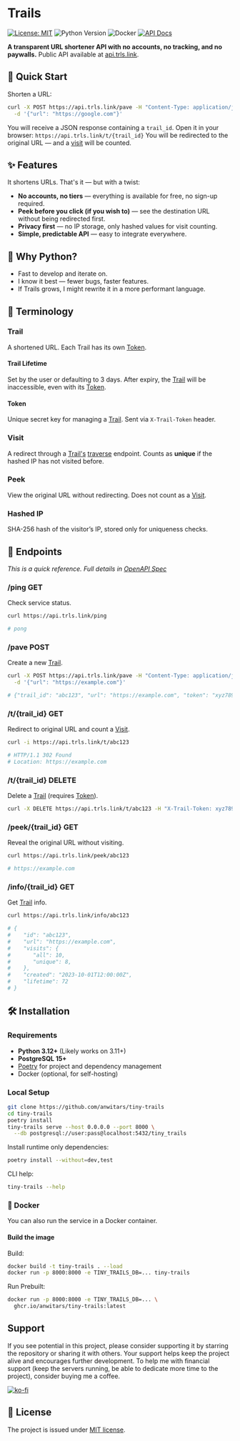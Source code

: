 # Trails

[![License: MIT](https://img.shields.io/badge/License-MIT-yellow.svg)](https://github.com/anwitars/tiny-trails/blob/master/LICENSE)
![Python Version](https://img.shields.io/badge/Python-3.12+-blue)
![Docker](https://img.shields.io/badge/Docker-available-blue)
[![API Docs](https://img.shields.io/badge/API%20Docs-online-brightgreen)](https://api.trls.link/docs)

**A transparent URL shortener API with no accounts, no tracking, and no paywalls.** Public API available at [api.trls.link](https://api.trls.link/docs).

## 🚀 Quick Start

Shorten a URL:

```sh
curl -X POST https://api.trls.link/pave -H "Content-Type: application/json" \
  -d '{"url": "https://google.com"}'
```

You will receive a JSON response containing a `trail_id`.
Open it in your browser: `https://api.trls.link/t/{trail_id}`
You will be redirected to the original URL — and a [visit](#visit) will be counted.

## ✨ Features

It shortens URLs. That's it — but with a twist:
- **No accounts, no tiers** — everything is available for free, no sign-up required.
- **Peek before you click (if you wish to)** — see the destination URL without being redirected first.
- **Privacy first** — no IP storage, only hashed values for visit counting.
- **Simple, predictable API** — easy to integrate everywhere.

## 🐍 Why Python?

- Fast to develop and iterate on.
- I know it best — fewer bugs, faster features.
- If Trails grows, I might rewrite it in a more performant language.

## 📖 Terminology

### Trail

A shortened URL. Each Trail has its own [Token](#token).

#### Trail Lifetime

Set by the user or defaulting to 3 days. After expiry, the [Trail](#trail) will be inaccessible, even with its [Token](#token).

#### Token

Unique secret key for managing a [Trail](#trail). Sent via `X-Trail-Token` header.

### Visit

A redirect through a [Trail's](#trail) [traverse](#traverse-endpoint-get) endpoint. Counts as **unique** if the hashed IP has not visited before.

### Peek

View the original URL without redirecting. Does not count as a [Visit](#visit).

### Hashed IP

SHA-256 hash of the visitor’s IP, stored only for uniqueness checks.

## 📡 Endpoints

*This is a quick reference. Full details in [OpenAPI Spec](https://github.com/anwitars/tiny-trails/blob/master/docs/openapi.json)*

### /ping GET <a name="ping-endpoint"></a>

Check service status.

```sh
curl https://api.trls.link/ping

# pong
```

### /pave POST <a name="pave-endpoint"></a>

Create a new [Trail](#trail).

```sh
curl -X POST https://api.trls.link/pave -H "Content-Type: application/json" \
  -d '{"url": "https://example.com"}'

# {"trail_id": "abc123", "url": "https://example.com", "token": "xyz789"}
```

### /t/{trail_id} GET <a name="traverse-endpoint-get"></a>

Redirect to original URL and count a [Visit](#visit).

```sh
curl -i https://api.trls.link/t/abc123

# HTTP/1.1 302 Found
# Location: https://example.com
```

### /t/{trail_id} DELETE <a name="traverse-endpoint-delete"></a>

Delete a [Trail](#trail) (requires [Token](#token)).

```sh
curl -X DELETE https://api.trls.link/t/abc123 -H "X-Trail-Token: xyz789"
```

### /peek/{trail_id} GET <a name="peek-endpoint"></a>

Reveal the original URL without visiting.

```sh
curl https://api.trls.link/peek/abc123

# https://example.com
```

### /info/{trail_id} GET <a name="info-endpoint"></a>

Get [Trail](#trail) info.

```sh
curl https://api.trls.link/info/abc123

# {
#    "id": "abc123",
#    "url": "https://example.com",
#    "visits": {
#       "all": 10,
#       "unique": 8,
#    },
#    "created": "2023-10-01T12:00:00Z",
#    "lifetime": 72
# }
```

## 🛠 Installation

### Requirements

- **Python 3.12+** (Likely works on 3.11+)
- **PostgreSQL 15+**
- [Poetry](https://python-poetry.org/) for project and dependency management
- Docker (optional, for self-hosting)

### Local Setup

```sh
git clone https://github.com/anwitars/tiny-trails
cd tiny-trails
poetry install
tiny-trails serve --host 0.0.0.0 --port 8000 \
  --db postgresql://user:pass@localhost:5432/tiny_trails
```

Install runtime only dependencies:
```sh
poetry install --without=dev,test
```

CLI help:
```sh
tiny-trails --help
```

### 🐳 Docker

You can also run the service in a Docker container.

#### Build the image

Build:
```sh
docker build -t tiny-trails . --load
docker run -p 8000:8000 -e TINY_TRAILS_DB=... tiny-trails
```

Run Prebuilt:

```bash
docker run -p 8000:8000 -e TINY_TRAILS_DB=... \
  ghcr.io/anwitars/tiny-trails:latest
```

## Support

If you see potential in this project, please consider supporting it by starring the repository or sharing it with others. Your support helps keep the project alive and encourages further development. To help me with financial support (keep the servers running, be able to dedicate more time to the project), consider buying me a coffee.

[![ko-fi](https://ko-fi.com/img/githubbutton_sm.svg)](https://ko-fi.com/I2I31JU3LO)

## 📜 License

The project is issued under [MIT license](https://github.com/anwitars/tiny-trails/blob/master/LICENSE).
